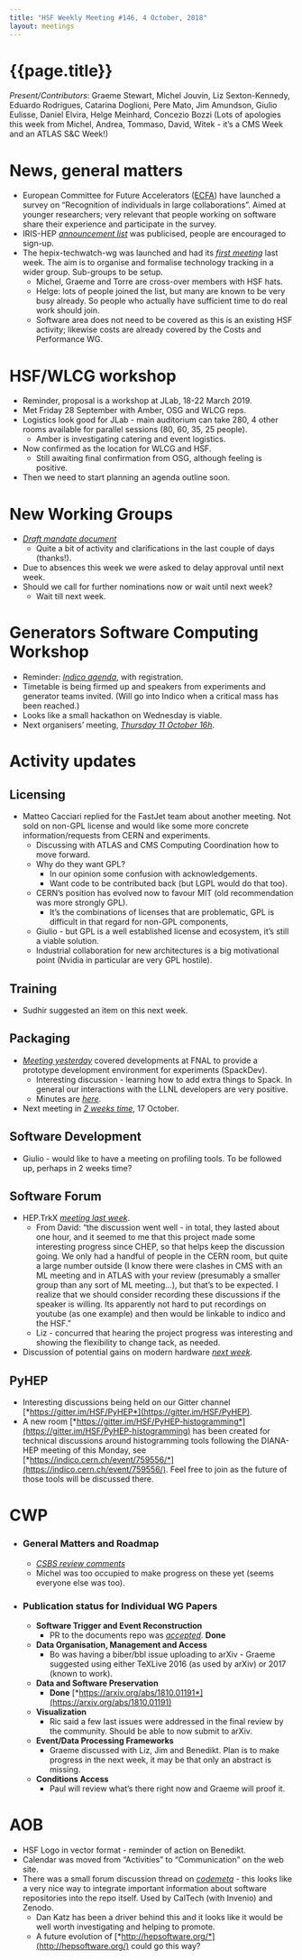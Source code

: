 ```yaml
---
title: "HSF Weekly Meeting #146, 4 October, 2018"
layout: meetings
---
```


# {{page.title}}

*Present/Contributors*: Graeme Stewart, Michel Jouvin, Liz
Sexton-Kennedy, Eduardo Rodrigues, Catarina Doglioni, Pere Mato, Jim
Amundson, Giulio Eulisse, Daniel Elvira, Helge Meinhard, Concezio Bozzi
(Lots of apologies this week from Michel, Andrea, Tommaso, David, Witek -
it’s a CMS Week and an ATLAS S&C Week!)

News, general matters
=====================
-   European Committee for Future Accelerators
    ([ECFA](https://ecfa.web.cern.ch/)) have launched a survey on
    “Recognition of individuals in large collaborations”. Aimed at
    younger researchers; very relevant that people working on software
    share their experience and participate in the survey.
-   IRIS-HEP [*announcement
    list*](https://groups.google.com/a/iris-hep.org/forum/#!forum/announcements)
    was publicised, people are encouraged to sign-up.
-   The hepix-techwatch-wg was launched and had its [*first
    meeting*](https://indico.cern.ch/event/759721/) last week. The aim
    is to organise and formalise technology tracking in a wider group.
    Sub-groups to be setup.
    -   Michel, Graeme and Torre are cross-over members with HSF hats.
    -   Helge: lots of people joined the list, but many are known to be
        very busy already. So people who actually have sufficient time to do
        real work should join.
    -   Software area does not need to be covered as this is an existing HSF
        activity; likewise costs are already covered by the Costs and
        Performance WG.

HSF/WLCG workshop
=================
-   Reminder, proposal is a workshop at JLab, 18-22 March 2019.
-   Met Friday 28 September with Amber, OSG and WLCG reps.
-   Logistics look good for JLab - main auditorium can take 280, 4 other
    rooms available for parallel sessions (80, 60, 35, 25 people).
    -   Amber is investigating catering and event logistics.
-   Now confirmed as the location for WLCG and HSF.
    -   Still awaiting final confirmation from OSG, although feeling is
        positive.
-   Then we need to start planning an agenda outline soon.

New Working Groups
==================
-   [*Draft mandate
    document*](https://docs.google.com/document/d/1lvgBqCk1kWgY90iAkjl84eLbO3b1qllEDRvG8FVfemI/edit?usp=sharing)
    -   Quite a bit of activity and clarifications in the last couple of
        days (thanks!).
-   Due to absences this week we were asked to delay approval until next
    week.
-   Should we call for further nominations now or wait until next week?
    -   Wait till next week.

Generators Software Computing Workshop
======================================
-   Reminder: [*Indico agenda*](https://indico.cern.ch/event/751693/),
    with registration.
-   Timetable is being firmed up and speakers from experiments and
    generator teams invited. (Will go into Indico when a critical mass
    has been reached.)
-   Looks like a small hackathon on Wednesday is viable.
-   Next organisers’ meeting, [*Thursday 11 October
    16h*](https://indico.cern.ch/event/763170/).

Activity updates
================

Licensing
---------
-   Matteo Cacciari replied for the FastJet team about another meeting.
    Not sold on non-GPL license and would like some more concrete
    information/requests from CERN and experiments.
    -   Discussing with ATLAS and CMS Computing Coordination how to move
        forward.
    -   Why do they want GPL?
        -   In our opinion some confusion with acknowledgements.
        -   Want code to be contributed back (but LGPL would do that too).
    -   CERN’s position has evolved now to favour MIT (old recommendation was
        more strongly GPL).
        -   It’s the combinations of licenses that are problematic, GPL is
            difficult in that regard for non-GPL components,
    -   Giulio - but GPL is a well established license and ecosystem,
        it’s still a viable solution.
    -   Industrial collaboration for new architectures is a big
        motivational point (Nvidia in particular are very GPL
        hostile).

Training
--------
-   Sudhir suggested an item on this next week.

Packaging
---------
-   [*Meeting yesterday*](https://indico.cern.ch/event/758817/) covered
    developments at FNAL to provide a prototype development
    environment for experiments (SpackDev).
    -   Interesting discussion - learning how to add extra things to
        Spack. In general our interactions with the LLNL developers
        are very positive.
    -   Minutes are
        [*here*](https://github.com/HSF/hsf.github.io/pull/385).
-   Next meeting in [*2 weeks
    time*](https://indico.cern.ch/event/762971/), 17 October.

Software Development
--------------------
-   Giulio - would like to have a meeting on profiling tools. To be
    followed up, perhaps in 2 weeks time?

Software Forum
---------------
-   HEP.TrkX [*meeting last
    week*](https://indico.cern.ch/event/745416/).
    -   From David: “the discussion went well - in total, they lasted
        about one hour, and it seemed to me that this project made
        some interesting progress since CHEP, so that helps keep the
        discussion going. We only had a handful of people in the CERN
        room, but quite a large number outside (I know there were
        clashes in CMS with an ML meeting and in ATLAS with your
        review (presumably a smaller group than any sort of ML
        meeting...), but that’s to be expected. I realize that we
        should consider recording these discussions if the speaker is
        willing. Its apparently not hard to put recordings on youtube
        (as one example) and then would be linkable to indico and the
        HSF.”
    -   Liz - concurred that hearing the project progress was
        interesting and showing the flexibility to change tack, as needed.
-   Discussion of potential gains on modern hardware [*next
    week*](https://indico.cern.ch/event/745286/).

PyHEP
-----
-   Interesting discussions being held on our Gitter channel
    [*https://gitter.im/HSF/PyHEP*](https://gitter.im/HSF/PyHEP).
-   A new room
    [*https://gitter.im/HSF/PyHEP-histogramming*](https://gitter.im/HSF/PyHEP-histogramming)
    has been created for technical discussions around histogramming
    tools following the DIANA-HEP meeting of this Monday, see
    [*https://indico.cern.ch/event/759556/*](https://indico.cern.ch/event/759556/).
    Feel free to join as the future of those tools will be discussed
    there.

CWP
===
-   ### General Matters and Roadmap
    -   [*CSBS review
        comments*](https://docs.google.com/document/d/16T2RRu1LmAyXTgtKjyWgOwZR8zsVOw2Y1SCntot3_NU/edit?usp=sharing)
    -   Michel was too occupied to make progress on these yet (seems
        everyone else was too).
-   ### Publication status for Individual WG Papers
    -   **Software Trigger and Event Reconstruction**
        -   PR to the documents repo was
            [*accepted*](https://github.com/HSF/documents/pull/102). **Done**
    -   **Data Organisation, Management and Access**
        -   Bo was having a biber/bbl issue uploading to arXiv - Graeme
            suggested using either TeXLive 2016 (as used by arXiv) or
            2017 (known to work).
    -   **Data and Software Preservation**
        -   **Done**
            [*https://arxiv.org/abs/1810.01191*](https://arxiv.org/abs/1810.01191)
    -   **Visualization**
        -   Ric said a few last issues were addressed in the final
            review by the community. Should be able to now submit to
            arXiv.
    -   **Event/Data Processing Frameworks**
        -   Graeme discussed with Liz, Jim and Benedikt. Plan is to make
            progress in the next week, it may be that only an abstract
            is missing.
    -   **Conditions Access**
        -   Paul will review what’s there right now and Graeme will
            proof it.

AOB
===
-   HSF Logo in vector format - reminder of action on Benedikt.
-   Calendar was moved from “Activities” to “Communication” on the web
    site.
-   There was a small forum discussion thread on
    [*codemeta*](https://codemeta.github.io/) - this looks like a very
    nice way to integrate important information about software
    repositories into the repo itself. Used by CalTech (with Invenio)
    and Zenodo.
    -   Dan Katz has been a driver behind this and it looks like it
        would be well worth investigating and helping to promote.
    -   A future evolution of
        [*http://hepsoftware.org/*](http://hepsoftware.org/) could go
        this way?

